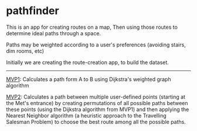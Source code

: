pathfinder
==========
This is an app for creating routes on a map,
Then using those routes to determine ideal paths through a space.

Paths may be weighted according to a user's preferences (avoiding stairs, dim rooms, etc)

Initially we are creating the route-creation app, to build the dataset.

---

[MVP1](index_mvp1.html):
Calculates a path form A to B using Dijkstra's weighted graph algorithm

[MVP2](index_mvp2.html):
Calculates a path between multiple user-defined points (starting at the Met's entrance) by creating permutations of all possible paths between these points (using the Dijkstra algorithm from MVP1) and then applying the Nearest Neighbor algorithm (a heuristic approach to the Travelling Salesman Problem) to choose the best route among all the possible paths.

